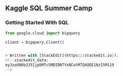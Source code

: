 ## Kaggle SQL Summer Camp
### Getting Started With SQL

~~~ python
from google.cloud import bigquery

client = bigquery.Client()


> Written with [StackEdit](https://stackedit.io/).
<!--stackedit_data:
eyJoaXN0b3J5IjpbMTc5MDI0NTYxNCwtMTQ4ODE1NzI5M119
-->